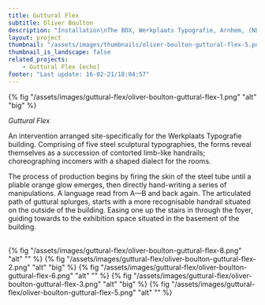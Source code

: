 ```yaml
---
title: Guttural Flex
subtitle: Oliver Boulton
description: "Installation\nThe BOX, Werkplaats Typografie, Arnhem, (NL)\nAcrylic on Steel, Variable Dimensions, 2018"
layout: project
thumbnail: "/assets/images/thumbnails/oliver-boulton-guttural-flex-5.png"
thumbnail_is_landscape: false
related_projects: 
    - Guttural Flex [echo]
footer: "Last update: 16-02-21/18:04:57"
---
```

{% fig "/assets/images/guttural-flex/oliver-boulton-guttural-flex-1.png" "alt" "big" %}

*Guttural Flex*

An intervention arranged site-specifically for the Werkplaats Typografie building. Comprising of five steel sculptural typographies, the forms reveal themselves as a succession of contorted limb-like handrails; choreographing incomers with a shaped dialect for the rooms.

The process of production begins by firing the skin of the steel tube until a pliable orange glow emerges, then directly hand-writing a series of manipulations. A language read from A—B and back again. The articulated path of guttural splurges, starts with a more recognisable handrail situated on the outside of the building. Easing one up the stairs in through the foyer, guiding towards to the exhibition space situated in the basement of the building. <br><br>

{% fig "/assets/images/guttural-flex/oliver-boulton-guttural-flex-8.png" "alt" "" %}
{% fig "/assets/images/guttural-flex/oliver-boulton-guttural-flex-2.png" "alt" "big" %}
{% fig "/assets/images/guttural-flex/oliver-boulton-guttural-flex-6.png" "alt" "" %}
{% fig "/assets/images/guttural-flex/oliver-boulton-guttural-flex-3.png" "alt" "big" %}
{% fig "/assets/images/guttural-flex/oliver-boulton-guttural-flex-5.png" "alt" "" %}

